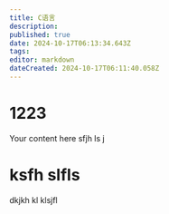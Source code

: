 ```yaml
---
title: C语言
description: 
published: true
date: 2024-10-17T06:13:34.643Z
tags: 
editor: markdown
dateCreated: 2024-10-17T06:11:40.058Z
---
```


# 1223
Your content here
sfjh ls j
# ksfh slfls
dkjkh kl 
klsjfl 
 